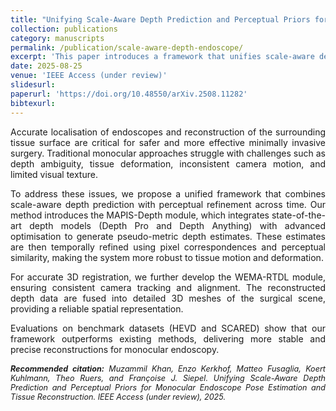 ```yaml
---
title: "Unifying Scale-Aware Depth Prediction and Perceptual Priors for Monocular Endoscope Pose Estimation and Tissue Reconstruction"
collection: publications
category: manuscripts
permalink: /publication/scale-aware-depth-endoscope/
excerpt: 'This paper introduces a framework that unifies scale-aware depth prediction with perceptual similarity priors for monocular endoscope pose estimation and tissue reconstruction.'
date: 2025-08-25
venue: 'IEEE Access (under review)'
slidesurl: 
paperurl: 'https://doi.org/10.48550/arXiv.2508.11282'
bibtexurl: 
---
```


<div style="text-align:justify; text-justify:inter-word;">
Accurate localisation of endoscopes and reconstruction of the surrounding tissue surface are critical for safer and more effective minimally invasive surgery. Traditional monocular approaches struggle with challenges such as depth ambiguity, tissue deformation, inconsistent camera motion, and limited visual texture.

To address these issues, we propose a unified framework that combines scale-aware depth prediction with perceptual refinement across time. Our method introduces the MAPIS-Depth module, which integrates state-of-the-art depth models (Depth Pro and Depth Anything) with advanced optimisation to generate pseudo-metric depth estimates. These estimates are then temporally refined using pixel correspondences and perceptual similarity, making the system more robust to tissue motion and deformation.

For accurate 3D registration, we further develop the WEMA-RTDL module, ensuring consistent camera tracking and alignment. The reconstructed depth data are fused into detailed 3D meshes of the surgical scene, providing a reliable spatial representation.

Evaluations on benchmark datasets (HEVD and SCARED) show that our framework outperforms existing methods, delivering more stable and precise reconstructions for monocular endoscopy.
</div>

<div style="text-align:justify; text-justify:inter-word; margin-top:15px; font-size:0.9em; font-style:italic;">
  <strong>Recommended citation:</strong> Muzammil Khan, Enzo Kerkhof, Matteo Fusaglia, Koert Kuhlmann, Theo Ruers, and Françoise J. Siepel.  
  Unifying Scale-Aware Depth Prediction and Perceptual Priors for Monocular Endoscope Pose Estimation and Tissue Reconstruction.  
  IEEE Access (under review), 2025.
</div>


